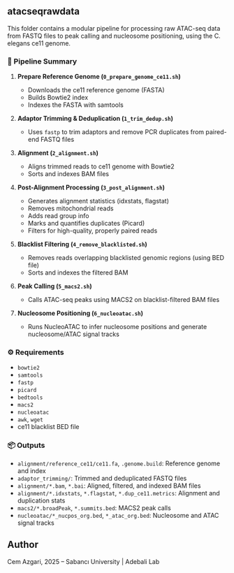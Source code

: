 ## atacseqrawdata

This folder contains a modular pipeline for processing raw ATAC-seq data from FASTQ files to peak calling and nucleosome positioning, using the C. elegans ce11 genome.

### 📜 Pipeline Summary

1. **Prepare Reference Genome (`0_prepare_genome_ce11.sh`)**
   - Downloads the ce11 reference genome (FASTA)
   - Builds Bowtie2 index
   - Indexes the FASTA with samtools

2. **Adaptor Trimming & Deduplication (`1_trim_dedup.sh`)**
   - Uses `fastp` to trim adaptors and remove PCR duplicates from paired-end FASTQ files

3. **Alignment (`2_alignment.sh`)**
   - Aligns trimmed reads to ce11 genome with Bowtie2
   - Sorts and indexes BAM files

4. **Post-Alignment Processing (`3_post_alignment.sh`)**
   - Generates alignment statistics (idxstats, flagstat)
   - Removes mitochondrial reads
   - Adds read group info
   - Marks and quantifies duplicates (Picard)
   - Filters for high-quality, properly paired reads

5. **Blacklist Filtering (`4_remove_blacklisted.sh`)**
   - Removes reads overlapping blacklisted genomic regions (using BED file)
   - Sorts and indexes the filtered BAM

6. **Peak Calling (`5_macs2.sh`)**
   - Calls ATAC-seq peaks using MACS2 on blacklist-filtered BAM files

7. **Nucleosome Positioning (`6_nucleoatac.sh`)**
   - Runs NucleoATAC to infer nucleosome positions and generate nucleosome/ATAC signal tracks

### ⚙️ Requirements

- `bowtie2`
- `samtools`
- `fastp`
- `picard`
- `bedtools`
- `macs2`
- `nucleoatac`
- `awk`, `wget`
- ce11 blacklist BED file

### 📦 Outputs

- `alignment/reference_ce11/ce11.fa`, `.genome.build`: Reference genome and index
- `adaptor_trimming/`: Trimmed and deduplicated FASTQ files
- `alignment/*.bam`, `*.bai`: Aligned, filtered, and indexed BAM files
- `alignment/*.idxstats`, `*.flagstat`, `*.dup_ce11.metrics`: Alignment and duplication stats
- `macs2/*.broadPeak`, `*.summits.bed`: MACS2 peak calls
- `nucleoatac/*_nucpos_org.bed`, `*_atac_org.bed`: Nucleosome and ATAC signal tracks


## Author

Cem Azgari, 2025 – Sabancı University | Adebali Lab 